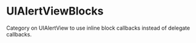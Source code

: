 UIAlertViewBlocks
=================

Category on UIAlertView to use inline block callbacks instead of delegate callbacks.

